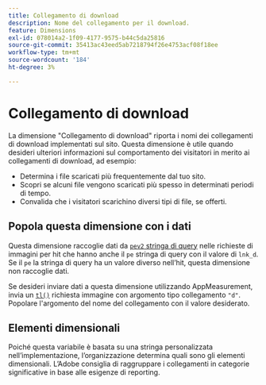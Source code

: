 ```yaml
---
title: Collegamento di download
description: Nome del collegamento per il download.
feature: Dimensions
exl-id: 078014a2-1f09-4177-9575-b44c5da25816
source-git-commit: 35413ac43eed5ab7218794f26e4753acf08f18ee
workflow-type: tm+mt
source-wordcount: '184'
ht-degree: 3%

---
```


# Collegamento di download

La dimensione &quot;Collegamento di download&quot; riporta i nomi dei collegamenti di download implementati sul sito. Questa dimensione è utile quando desideri ulteriori informazioni sul comportamento dei visitatori in merito ai collegamenti di download, ad esempio:

* Determina i file scaricati più frequentemente dal tuo sito.
* Scopri se alcuni file vengono scaricati più spesso in determinati periodi di tempo.
* Convalida che i visitatori scarichino diversi tipi di file, se offerti.

## Popola questa dimensione con i dati

Questa dimensione raccoglie dati da [`pev2` stringa di query](/help/implement/validate/query-parameters.md) nelle richieste di immagini per hit che hanno anche il `pe` stringa di query con il valore di `lnk_d`. Se il `pe` la stringa di query ha un valore diverso nell’hit, questa dimensione non raccoglie dati.

Se desideri inviare dati a questa dimensione utilizzando AppMeasurement, invia un [`tl()`](/help/implement/vars/functions/tl-method.md) richiesta immagine con argomento tipo collegamento `"d"`. Popolare l&#39;argomento del nome del collegamento con il valore desiderato.

## Elementi dimensionali

Poiché questa variabile è basata su una stringa personalizzata nell’implementazione, l’organizzazione determina quali sono gli elementi dimensionali. L’Adobe consiglia di raggruppare i collegamenti in categorie significative in base alle esigenze di reporting.
